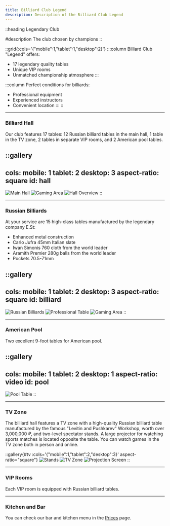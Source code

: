 ```yaml
---
title: Billiard Club Legend
description: Description of the Billiard Club Legend
---
```


::heading
Legendary Club

#description
The club chosen by champions
::

::grid{:cols='{"mobile":1,"tablet":1,"desktop":2}'}
  :::column
  Billiard Club "Legend" offers:
  
  - 17 legendary quality tables
  - Unique VIP rooms
  - Unmatched championship atmosphere
  :::

  :::column
  Perfect conditions for billiards:
  
  - Professional equipment
  - Experienced instructors
  - Convenient location
  :::
::

---

### Billiard Hall

Our club features 17 tables: 12 Russian billiard tables in the main hall, 1 table in the TV zone, 2 tables in separate VIP rooms, and 2 American pool tables.

::gallery
---
cols:
  mobile: 1
  tablet: 2
  desktop: 3
aspect-ratio: square
id: hall
---
![Main Hall](/images/hall_1.jpg) ![Gaming Area](/images/hall_2.jpg) ![Hall Overview](/images/hall_3.jpg)
::

---

### Russian Billiards

At your service are 15 high-class tables manufactured by the legendary company E.St:

- Enhanced metal construction
- Carlo Jufra 45mm Italian slate
- Iwan Simonis 760 cloth from the world leader
- Aramith Premier 280g balls from the world leader
- Pockets 70.5-71mm

::gallery
---
cols:
  mobile: 1
  tablet: 2
  desktop: 3
aspect-ratio: square
id: billiard
---
![Russian Billiards](/images/billiard_1.jpg) ![Professional Table](/images/billiard_2.jpg) ![Gaming Area](/images/billiard_3.jpg)
::

---

### American Pool

Two excellent 9-foot tables for American pool.

::gallery
---
cols:
  mobile: 1
  tablet: 2
  desktop: 1
aspect-ratio: video
id: pool
---
![Pool Table](/images/pool.jpg)
::

---

### TV Zone

The billiard hall features a TV zone with a high-quality Russian billiard table manufactured by the famous "Levitin and Pushkarev" Workshop, worth over 3,000,000 ₽, and two-level spectator stands. A large projector for watching sports matches is located opposite the table. You can watch games in the TV zone both in person and online.

::gallery{#tv :cols='{"mobile":1,"tablet":2,"desktop":3}' aspect-ratio="square"}
![Stands](/images/tv_1.jpg) ![TV Zone](/images/tv_2.jpg) ![Projection Screen](/images/tv_3.jpg)
::

---

### VIP Rooms

Each VIP room is equipped with Russian billiard tables.

---

### Kitchen and Bar

You can check our bar and kitchen menu in the [Prices](price.html) page.
